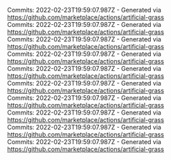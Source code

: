 Commits: 2022-02-23T19:59:07.987Z - Generated via https://github.com/marketplace/actions/artificial-grass
<br>
Commits: 2022-02-23T19:59:07.987Z - Generated via https://github.com/marketplace/actions/artificial-grass
<br>
Commits: 2022-02-23T19:59:07.987Z - Generated via https://github.com/marketplace/actions/artificial-grass
<br>
Commits: 2022-02-23T19:59:07.987Z - Generated via https://github.com/marketplace/actions/artificial-grass
<br>
Commits: 2022-02-23T19:59:07.987Z - Generated via https://github.com/marketplace/actions/artificial-grass
<br>
Commits: 2022-02-23T19:59:07.987Z - Generated via https://github.com/marketplace/actions/artificial-grass
<br>
Commits: 2022-02-23T19:59:07.987Z - Generated via https://github.com/marketplace/actions/artificial-grass
<br>
Commits: 2022-02-23T19:59:07.987Z - Generated via https://github.com/marketplace/actions/artificial-grass
<br>
Commits: 2022-02-23T19:59:07.987Z - Generated via https://github.com/marketplace/actions/artificial-grass
<br>
Commits: 2022-02-23T19:59:07.987Z - Generated via https://github.com/marketplace/actions/artificial-grass
<br>
